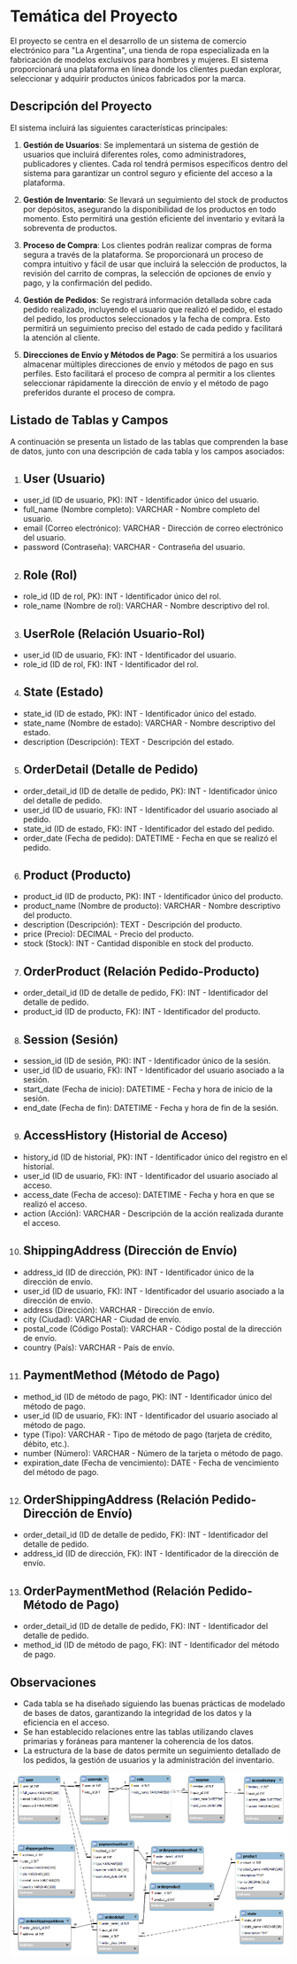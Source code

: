 # Temática del Proyecto

El proyecto se centra en el desarrollo de un sistema de comercio electrónico para "La Argentina", una tienda de ropa especializada en la fabricación de modelos exclusivos para hombres y mujeres. El sistema proporcionará una plataforma en línea donde los clientes puedan explorar, seleccionar y adquirir productos únicos fabricados por la marca.

## Descripción del Proyecto

El sistema incluirá las siguientes características principales:

1. **Gestión de Usuarios**: Se implementará un sistema de gestión de usuarios que incluirá diferentes roles, como administradores, publicadores y clientes. Cada rol tendrá permisos específicos dentro del sistema para garantizar un control seguro y eficiente del acceso a la plataforma.

2. **Gestión de Inventario**: Se llevará un seguimiento del stock de productos por depósitos, asegurando la disponibilidad de los productos en todo momento. Esto permitirá una gestión eficiente del inventario y evitará la sobreventa de productos.

3. **Proceso de Compra**: Los clientes podrán realizar compras de forma segura a través de la plataforma. Se proporcionará un proceso de compra intuitivo y fácil de usar que incluirá la selección de productos, la revisión del carrito de compras, la selección de opciones de envío y pago, y la confirmación del pedido.

4. **Gestión de Pedidos**: Se registrará información detallada sobre cada pedido realizado, incluyendo el usuario que realizó el pedido, el estado del pedido, los productos seleccionados y la fecha de compra. Esto permitirá un seguimiento preciso del estado de cada pedido y facilitará la atención al cliente.

5. **Direcciones de Envío y Métodos de Pago**: Se permitirá a los usuarios almacenar múltiples direcciones de envío y métodos de pago en sus perfiles. Esto facilitará el proceso de compra al permitir a los clientes seleccionar rápidamente la dirección de envío y el método de pago preferidos durante el proceso de compra.

## Listado de Tablas y Campos

A continuación se presenta un listado de las tablas que comprenden la base de datos, junto con una descripción de cada tabla y los campos asociados:

1. ## User (Usuario)

- user_id (ID de usuario, PK): INT - Identificador único del usuario.
- full_name (Nombre completo): VARCHAR - Nombre completo del usuario.
- email (Correo electrónico): VARCHAR - Dirección de correo electrónico del usuario.
- password (Contraseña): VARCHAR - Contraseña del usuario.

2. ## Role (Rol)

- role_id (ID de rol, PK): INT - Identificador único del rol.
- role_name (Nombre de rol): VARCHAR - Nombre descriptivo del rol.

3. ## UserRole (Relación Usuario-Rol)

- user_id (ID de usuario, FK): INT - Identificador del usuario.
- role_id (ID de rol, FK): INT - Identificador del rol.

4. ## State (Estado)

- state_id (ID de estado, PK): INT - Identificador único del estado.
- state_name (Nombre de estado): VARCHAR - Nombre descriptivo del estado.
- description (Descripción): TEXT - Descripción del estado.

5. ## OrderDetail (Detalle de Pedido)

- order_detail_id (ID de detalle de pedido, PK): INT - Identificador único del detalle de pedido.
- user_id (ID de usuario, FK): INT - Identificador del usuario asociado al pedido.
- state_id (ID de estado, FK): INT - Identificador del estado del pedido.
- order_date (Fecha de pedido): DATETIME - Fecha en que se realizó el pedido.

6. ## Product (Producto)

- product_id (ID de producto, PK): INT - Identificador único del producto.
- product_name (Nombre de producto): VARCHAR - Nombre descriptivo del producto.
- description (Descripción): TEXT - Descripción del producto.
- price (Precio): DECIMAL - Precio del producto.
- stock (Stock): INT - Cantidad disponible en stock del producto.

7. ## OrderProduct (Relación Pedido-Producto)

- order_detail_id (ID de detalle de pedido, FK): INT - Identificador del detalle de pedido.
- product_id (ID de producto, FK): INT - Identificador del producto.

8. ## Session (Sesión)

- session_id (ID de sesión, PK): INT - Identificador único de la sesión.
- user_id (ID de usuario, FK): INT - Identificador del usuario asociado a la sesión.
- start_date (Fecha de inicio): DATETIME - Fecha y hora de inicio de la sesión.
- end_date (Fecha de fin): DATETIME - Fecha y hora de fin de la sesión.

9. ## AccessHistory (Historial de Acceso)

- history_id (ID de historial, PK): INT - Identificador único del registro en el historial.
- user_id (ID de usuario, FK): INT - Identificador del usuario asociado al acceso.
- access_date (Fecha de acceso): DATETIME - Fecha y hora en que se realizó el acceso.
- action (Acción): VARCHAR - Descripción de la acción realizada durante el acceso.

10. ## ShippingAddress (Dirección de Envío)

- address_id (ID de dirección, PK): INT - Identificador único de la dirección de envío.
- user_id (ID de usuario, FK): INT - Identificador del usuario asociado a la dirección de envío.
- address (Dirección): VARCHAR - Dirección de envío.
- city (Ciudad): VARCHAR - Ciudad de envío.
- postal_code (Código Postal): VARCHAR - Código postal de la dirección de envío.
- country (País): VARCHAR - País de envío.

11. ## PaymentMethod (Método de Pago)

- method_id (ID de método de pago, PK): INT - Identificador único del método de pago.
- user_id (ID de usuario, FK): INT - Identificador del usuario asociado al método de pago.
- type (Tipo): VARCHAR - Tipo de método de pago (tarjeta de crédito, débito, etc.).
- number (Número): VARCHAR - Número de la tarjeta o método de pago.
- expiration_date (Fecha de vencimiento): DATE - Fecha de vencimiento del método de pago.

12. ## OrderShippingAddress (Relación Pedido-Dirección de Envío)

- order_detail_id (ID de detalle de pedido, FK): INT - Identificador del detalle de pedido.
- address_id (ID de dirección, FK): INT - Identificador de la dirección de envío.

13. ## OrderPaymentMethod (Relación Pedido-Método de Pago)

- order_detail_id (ID de detalle de pedido, FK): INT - Identificador del detalle de pedido.
- method_id (ID de método de pago, FK): INT - Identificador del método de pago.

## Observaciones

- Cada tabla se ha diseñado siguiendo las buenas prácticas de modelado de bases de datos, garantizando la integridad de los datos y la eficiencia en el acceso.
- Se han establecido relaciones entre las tablas utilizando claves primarias y foráneas para mantener la coherencia de los datos.
- La estructura de la base de datos permite un seguimiento detallado de los pedidos, la gestión de usuarios y la administración del inventario.

![Diagrama ER](https://raw.githubusercontent.com/eOrrego/La_Argentina_Store/main/DiagramER.png)
